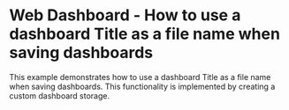 # Web Dashboard - How to use a dashboard Title as a file name when saving dashboards


<p>This example demonstrates how to use a dashboard Title as a file name when saving dashboards. This functionality is implemented by creating a custom dashboard storage.</p>

<br/>


